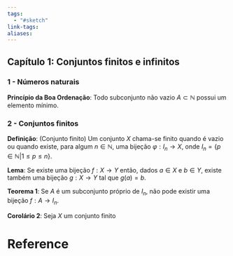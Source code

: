 ```yaml
---
tags:
  - "#sketch"
link-tags: 
aliases:
---
```

## Capítulo 1: Conjuntos finitos e infinitos
### 1 - Números naturais
**Princípio da Boa Ordenação**: Todo subconjunto não vazio $A \subset \mathbb{N}$ possui um elemento mínimo.

### 2 - Conjuntos finitos
**Definição**: (Conjunto finito) Um conjunto $X$ chama-se finito quando é vazio ou quando existe, para algum $n \in \mathbb{N}$, uma bijeção $\varphi : I_n \rightarrow X$, onde $I_n = \{p \in \mathbb{N} | 1 \leq p \leq n\}$.

**Lema**: Se existe uma bijeção $f: X \rightarrow Y$ então, dados $a \in X$ e $b \in Y$, existe também uma bijeção $g: X \rightarrow Y$ tal que $g(a) = b$.

**Teorema 1**: Se $A$ é um subconjunto próprio de $I_n$, não pode existir uma bijeção $f: A \rightarrow I_n$.

**Corolário 2**: Seja $X$ um conjunto finito

# Reference


